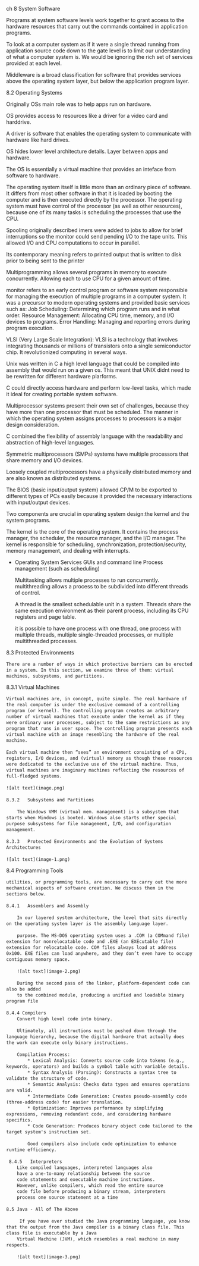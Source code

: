 

ch 8 System Software


Programs at system software levels work together to grant access to the hardware resources that carry out the commands contained in application programs. 

 To look at a computer system as if it were a single thread running from application source code down to the gate level is to limit our understanding of what a computer system is. We would be ignoring the rich set of services provided at each level.

Middleware is a broad classification for software that provides services above the operating system layer, but below the application program layer.


8.2 Operating Systems

Originally OSs main role was to help apps run on hardware.

OS provides access to resources like a driver for a video card and harddrive.

A driver is software that enables the operating system to communicate with hardware like hard drives.

OS hides lower level architecture details.
Layer between apps and hardware.

The OS is essentially a virtual machine that provides an inteface from software to hardware.


 The operating system itself is little more than an ordinary piece of software. 
 It differs from most other software in that it is loaded by booting the computer and
 is then executed directly by the processor. 
 The operating system must have control of the processor (as well as other resources), because one of its many tasks is scheduling the processes that use the CPU.

 Spooling originally described imers were added to jobs to allow for brief interruptions so the monitor could send pending I/O to the tape units. This allowed I/O and CPU computations to occur in parallel.

 Its contemporary meaning refers to printed output that is written to disk
 prior to being sent to the printer

Multiprogramming allows several programs in memory to execute concurrently.
Allowing each to use CPU for a given amount of time.

monitor refers to an early control program or software system responsible for managing the execution of multiple programs in a computer system. It was a precursor to modern operating systems and provided basic services such as:
    Job Scheduling: Determining which program runs and in what order.
    Resource Management: Allocating CPU time, memory, and I/O devices to programs.
    Error Handling: Managing and reporting errors during program execution.

VLSI (Very Large Scale Integration):
    VLSI is a technology that involves integrating thousands or millions of transistors onto a single semiconductor chip. It revolutionized computing in several ways.


Unix was written in C a high level language that could be compiled into assembly that would run on a given os. This meant that UNIX didnt need to be rewritten for different hardware plarforms.

C could directly access hardware and perform low-level tasks, which made it ideal for creating portable system software.

 Multiprocessor systems present their own set of challenges, because they have more than one processor
 that must be scheduled. The manner in which the operating system assigns processes to processors is a
 major design consideration.

 C combined the flexibility of assembly language with the readability and abstraction of high-level languages.

Symmetric multiprocessors (SMPs)  systems have multiple processors that share memory and I/O devices.

 Loosely coupled multiprocessors have a physically
 distributed memory and are also known as distributed
 systems.

 The BIOS (basic input/output system) allowed CP/M to be exported to different types of PCs easily because it provided the necessary interactions with input/output devices.

Two components are crucial in operating system design:the kernel and the system programs. 

The kernel is the core of the operating system. It contains the process manager, the scheduler, the resource manager, and the I/O manager.
The kernel is responsible for scheduling, synchronization, protection/security, memory management, and dealing with interrupts.


- Operating System Services
    GUIs and command line
    Process management (such as scheduling)

    Multitasking allows multiple processes to run concurrently.  
    multithreading allows a process to be subdivided into different threads of control.

    A thread is the smallest schedulable unit in a system. Threads share the same execution environment as their parent process, including its CPU registers and page table. 

    it is possible to have one process with one thread, one process with multiple threads, multiple single-threaded processes, or multiple multithreaded processes. 


8.3 Protected Environments

    There are a number of ways in which protective barriers can be erected in a system. In this section, we examine three of them: virtual machines, subsystems, and partitions.
 
 
 8.3.1   Virtual Machines

    Virtual machines are, in concept, quite simple. The real hardware of the real computer is under the exclusive command of a controlling program (or kernel). The controlling program creates an arbitrary number of virtual machines that execute under the kernel as if they were ordinary user processes, subject to the same restrictions as any program that runs in user space. The controlling program presents each virtual machine with an image resembling the hardware of the real machine.
    
    Each virtual machine then “sees” an environment consisting of a CPU, registers, I/O devices, and (virtual) memory as though these resources were dedicated to the exclusive use of the virtual machine. Thus, virtual machines are imaginary machines reflecting the resources of full-fledged systems.

    ![alt text](image.png)

    8.3.2   Subsystems and Partitions
        
        The Windows VMM (virtual mem. management) is a subsystem that starts when Windows is booted. Windows also starts other special purpose subsystems for file management, I/O, and configuration management. 

    8.3.3   Protected Environments and the Evolution of Systems Architectures   

    ![alt text](image-1.png)


8.4 Programming Tools

    utilities, or programming tools, are necessary to carry out the more mechanical aspects of software creation. We discuss them in the sections below.

    8.4.1   Assemblers and Assembly

        In our layered system architecture, the level that sits directly on the operating system layer is the assembly language layer.

        purpose. The MS-DOS operating system uses a .COM (a COMmand file) extension for nonrelocatable code and .EXE (an EXEcutable file) extension for relocatable code. COM files always load at address 0x100. EXE files can load anywhere, and they don’t even have to occupy contiguous memory space.

        ![alt text](image-2.png)

        During the second pass of the linker, platform-dependent code can also be added
        to the combined module, producing a unified and loadable binary program file

    8.4.4 Compilers
        Convert high level code into binary.

        Ultimately, all instructions must be pushed down through the language hierarchy, because the digital hardware that actually does the work can execute only binary instructions.

        Compilation Process:
            * Lexical Analysis: Converts source code into tokens (e.g., keywords, operators) and builds a symbol table with variable details.
            * Syntax Analysis (Parsing): Constructs a syntax tree to validate the structure of code.
            * Semantic Analysis: Checks data types and ensures operations are valid.
            * Intermediate Code Generation: Creates pseudo-assembly code (three-address code) for easier translation.
            * Optimization: Improves performance by simplifying expressions, removing redundant code, and considering hardware specifics.
            * Code Generation: Produces binary object code tailored to the target system's instruction set.
            
            Good compilers also include code optimization to enhance runtime efficiency.

     8.4.5   Interpreters
        Like compiled languages, interpreted languages also
        have a one-to-many relationship between the source
        code statements and executable machine instructions.
        However, unlike compilers, which read the entire source
        code file before producing a binary stream, interpreters
        process one source statement at a time   

    8.5 Java - All of The Above

         If you have ever studied the Java programming language, you know that the output from the Java compiler is a binary class file. This class file is executable by a Java
        Virtual Machine (JVM), which resembles a real machine in many respects.

        ![alt text](image-3.png)

        



















